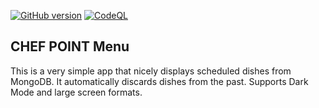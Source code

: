 [![GitHub version](https://badge.fury.io/gh/joao-vasconcelos%2Fmenu.svg)](https://badge.fury.io/gh/joao-vasconcelos%2Fmenu)
[![CodeQL](https://github.com/joao-vasconcelos/menu/actions/workflows/codeql-analysis.yml/badge.svg)](https://github.com/joao-vasconcelos/menu/actions/workflows/codeql-analysis.yml)

## CHEF POINT Menu

This is a very simple app that nicely displays scheduled dishes from MongoDB. It automatically discards dishes from the past. Supports Dark Mode
and large screen formats.
